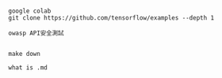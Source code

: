 #

```
google colab
git clone https://github.com/tensorflow/examples --depth 1

owasp API安全測試


```

```
make down

what is .md
```

